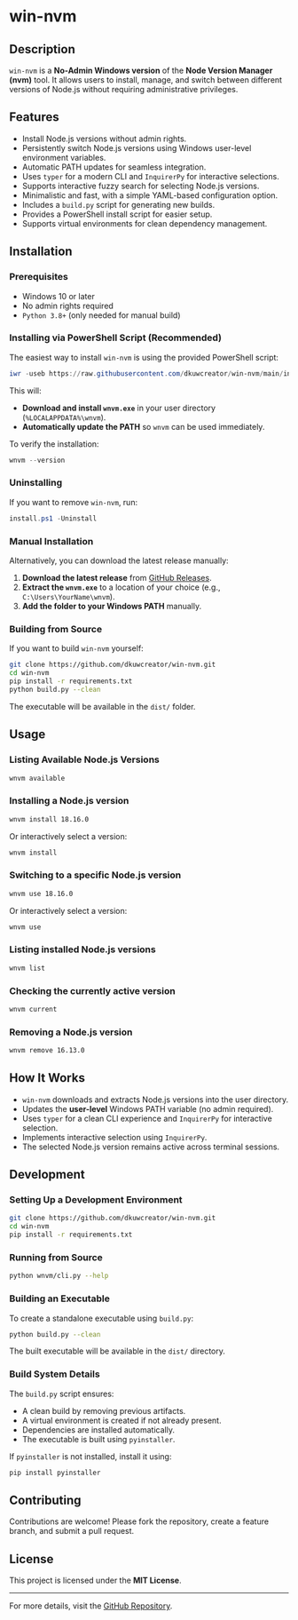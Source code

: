 # win-nvm

<!-- **Author:** Derk Kappelle  
**Email:** [derk.kappelle@uw-api.com](mailto:derk.kappelle@uw-api.com)  
**Repository:** [GitHub - win-nvm](https://github.com/dkuwcreator/win-nvm.git) -->

## Description

`win-nvm` is a **No-Admin Windows version** of the **Node Version Manager (nvm)** tool. It allows users to install, manage, and switch between different versions of Node.js without requiring administrative privileges.

## Features

- Install Node.js versions without admin rights.
- Persistently switch Node.js versions using Windows user-level environment variables.
- Automatic PATH updates for seamless integration.
- Uses `typer` for a modern CLI and `InquirerPy` for interactive selections.
- Supports interactive fuzzy search for selecting Node.js versions.
- Minimalistic and fast, with a simple YAML-based configuration option.
- Includes a `build.py` script for generating new builds.
- Provides a PowerShell install script for easier setup.
- Supports virtual environments for clean dependency management.

## Installation

### **Prerequisites**
- Windows 10 or later
- No admin rights required
- `Python 3.8+` (only needed for manual build)

### **Installing via PowerShell Script (Recommended)**
The easiest way to install `win-nvm` is using the provided PowerShell script:

```powershell
iwr -useb https://raw.githubusercontent.com/dkuwcreator/win-nvm/main/install.ps1 | iex
```

This will:
- **Download and install `wnvm.exe`** in your user directory (`%LOCALAPPDATA%\wnvm`).
- **Automatically update the PATH** so `wnvm` can be used immediately.

To verify the installation:
```powershell
wnvm --version
```

### **Uninstalling**
If you want to remove `win-nvm`, run:
```powershell
install.ps1 -Uninstall
```

### **Manual Installation**
Alternatively, you can download the latest release manually:
1. **Download the latest release** from [GitHub Releases](https://github.com/dkuwcreator/win-nvm/releases/latest).
2. **Extract the `wnvm.exe`** to a location of your choice (e.g., `C:\Users\YourName\wnvm`).
3. **Add the folder to your Windows PATH** manually.

### **Building from Source**
If you want to build `win-nvm` yourself:
```sh
git clone https://github.com/dkuwcreator/win-nvm.git
cd win-nvm
pip install -r requirements.txt
python build.py --clean
```
The executable will be available in the `dist/` folder.

## Usage

### **Listing Available Node.js Versions**
```sh
wnvm available
```

### **Installing a Node.js version**
```sh
wnvm install 18.16.0
```
Or interactively select a version:
```sh
wnvm install
```

### **Switching to a specific Node.js version**
```sh
wnvm use 18.16.0
```
Or interactively select a version:
```sh
wnvm use
```

### **Listing installed Node.js versions**
```sh
wnvm list
```

### **Checking the currently active version**
```sh
wnvm current
```

### **Removing a Node.js version**
```sh
wnvm remove 16.13.0
```

## How It Works

- `win-nvm` downloads and extracts Node.js versions into the user directory.
- Updates the **user-level** Windows PATH variable (no admin required).
- Uses `typer` for a clean CLI experience and `InquirerPy` for interactive selection.
- Implements interactive selection using `InquirerPy`.
- The selected Node.js version remains active across terminal sessions.

## Development

### **Setting Up a Development Environment**
```sh
git clone https://github.com/dkuwcreator/win-nvm.git
cd win-nvm
pip install -r requirements.txt
```

### **Running from Source**
```sh
python wnvm/cli.py --help
```

### **Building an Executable**
To create a standalone executable using `build.py`:
```sh
python build.py --clean
```
The built executable will be available in the `dist/` directory.

### **Build System Details**
The `build.py` script ensures:
- A clean build by removing previous artifacts.
- A virtual environment is created if not already present.
- Dependencies are installed automatically.
- The executable is built using `pyinstaller`.

If `pyinstaller` is not installed, install it using:
```sh
pip install pyinstaller
```

## Contributing

Contributions are welcome! Please fork the repository, create a feature branch, and submit a pull request.

## License

This project is licensed under the **MIT License**.

---
For more details, visit the [GitHub Repository](https://github.com/dkuwcreator/win-nvm.git).

